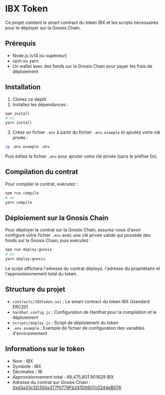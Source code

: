# IBX Token

Ce projet contient le smart contract du token IBX et les scripts nécessaires pour le déployer sur la Gnosis Chain.

## Prérequis

- Node.js (v14 ou supérieur)
- npm ou yarn
- Un wallet avec des fonds sur la Gnosis Chain pour payer les frais de déploiement

## Installation

1. Clonez ce dépôt
2. Installez les dépendances :

```bash
npm install
# ou
yarn install
```

3. Créez un fichier `.env` à partir du fichier `.env.example` et ajoutez votre clé privée :

```bash
cp .env.example .env
```

Puis éditez le fichier `.env` pour ajouter votre clé privée (sans le préfixe 0x).

## Compilation du contrat

Pour compiler le contrat, exécutez :

```bash
npm run compile
# ou
yarn compile
```

## Déploiement sur la Gnosis Chain

Pour déployer le contrat sur la Gnosis Chain, assurez-vous d'avoir configuré votre fichier `.env` avec une clé privée valide qui possède des fonds sur la Gnosis Chain, puis exécutez :

```bash
npm run deploy:gnosis
# ou
yarn deploy:gnosis
```

Le script affichera l'adresse du contrat déployé, l'adresse du propriétaire et l'approvisionnement total du token.

## Structure du projet

- `contracts/IBXToken.sol` : Le smart contract du token IBX (standard ERC20)
- `hardhat.config.js` : Configuration de Hardhat pour la compilation et le déploiement
- `scripts/deploy.js` : Script de déploiement du token
- `.env.example` : Exemple de fichier de configuration des variables d'environnement

## Informations sur le token

- Nom : IBX
- Symbole : IBX
- Décimales : 18
- Approvisionnement total : 49,475,801.901629 IBX
- Adresse du contrat sur Gnosis Chain : [0xd3a33c5D350a377f0779Fb241D9807c0244eB076](https://gnosisscan.io/address/0xd3a33c5D350a377f0779Fb241D9807c0244eB076)
